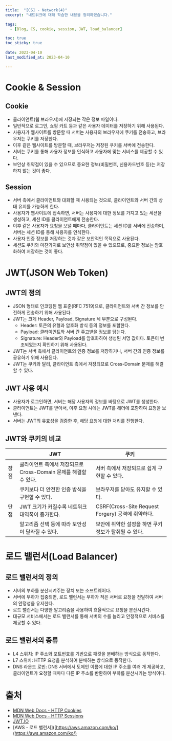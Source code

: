 ```yaml
---
title:  "[CS] - Network(4)"
excerpt: "네트워크에 대해 학습한 내용을 정리하였습니다."

tags:
  - [Blog, CS, cookie, session, JWT, load_balancer]

toc: true
toc_sticky: true
 
date: 2023-04-10
last_modified_at: 2023-04-10

---
```


# Cookie & Session

## Cookie

-   클라이언트(웹 브라우저)에 저장되는 작은 정보 파일이다.
-   일반적으로 로그인, 쇼핑 카트 등과 같은 사용자 데이터를 저장하기 위해 사용된다.
-   사용자가 웹사이트를 방문할 때 서버는 사용자의 브라우저에 쿠키를 전송하고, 브라우저는 쿠키를 저장한다.
-   이후 같은 웹사이트를 방문할 때, 브라우저는 저장된 쿠키를 서버에 전송한다.
-   서버는 쿠키를 통해 사용자 정보를 인식하고 사용자에 맞는 서비스를 제공할 수 있다.
-   보안상 취약점이 있을 수 있으므로 중요한 정보(비밀번호, 신용카드번호 등)는 저장하지 않는 것이 좋다.

## Session

-   서버 측에서 클라이언트와 대화할 때 사용되는 것으로, 클라이언트와 서버 간의 상태 유지를 가능하게 한다.
-   사용자가 웹사이트에 접속하면, 서버는 사용자에 대한 정보를 가지고 있는 세션을 생성하고, 세션 ID를 클라이언트에게 전송한다.
-   이후 같은 사용자가 요청을 보낼 때마다, 클라이언트는 세션 ID를 서버에 전송하며, 서버는 세션 ID를 통해 사용자를 인식한다.
-   사용자 인증 정보를 저장하는 것과 같은 보안적인 목적으로 사용된다.
-   세션도 쿠키와 마찬가지로 보안상 취약점이 있을 수 있으므로, 중요한 정보는 암호화하여 저장하는 것이 좋다.

# JWT(JSON Web Token)

## JWT의 정의

-   JSON 형태로 인코딩된 웹 표준(RFC 7519)으로, 클라이언트와 서버 간 정보를 안전하게 전송하기 위해 사용된다.
-   JWT는 크게 Header, Payload, Signature 세 부분으로 구성된다.
    -   Header: 토큰의 유형과 암호화 방식 등의 정보를 포함한다.
    -   Payload: 클라이언트와 서버 간 주고받을 정보를 담는다.
    -   Signature: Header와 Payload를 암호화하여 생성된 서명 값이다. 토큰이 변조되었는지 확인하기 위해 사용된다.
-   JWT는 서버 측에서 클라이언트의 인증 정보를 저장하거나, 서버 간의 인증 정보를 공유하기 위해 사용된다.
-   JWT는 쿠키와 달리, 클라이언트 측에서 저장되므로 Cross-Domain 문제를 해결할 수 있다.

## JWT 사용 예시

-   사용자가 로그인하면, 서버는 해당 사용자의 정보를 바탕으로 JWT를 생성한다.
-   클라이언트는 JWT를 받아서, 이후 요청 시에는 JWT를 헤더에 포함하여 요청을 보낸다.
-   서버는 JWT의 유효성을 검증한 후, 해당 요청에 대한 처리를 진행한다.

## JWT와 쿠키의 비교

|      | JWT                               | 쿠키                                          |
|------|----------------------------------|----------------------------------------------|
| 장점 | 클라이언트 측에서 저장되므로 Cross-Domain 문제를 해결할 수 있다. | 서버 측에서 저장되므로 쉽게 구현할 수 있다. |
|      | 쿠키보다 더 안전한 인증 방식을 구현할 수 있다.                   | 브라우저를 닫아도 유지할 수 있다.              |
| 단점 | JWT 크기가 커질수록 네트워크 대역폭이 증가한다.                   | CSRF(Cross-Site Request Forgery) 공격에 취약하다.     |
|      | 알고리즘 선택 등에 따라 보안성이 달라질 수 있다.                 | 보안에 취약한 설정을 하면 쿠키 정보가 탈취될 수 있다. |


# 로드 밸런서(Load Balancer)

## 로드 밸런서의 정의

-   서버의 부하를 분산시켜주는 장치 또는 소프트웨어다.
-   서버에 부하가 집중되면, 로드 밸런서는 부하가 적은 서버로 요청을 전달하여 서버의 안정성을 유지한다.
-   로드 밸런서는 다양한 알고리즘을 사용하여 효율적으로 요청을 분산시킨다.
-   대규모 서비스에서는 로드 밸런서를 통해 서버의 수를 늘리고 안정적으로 서비스를 제공할 수 있다.

## 로드 밸런서의 종류

-   L4 스위치: IP 주소와 포트번호를 기반으로 패킷을 분배하는 방식으로 동작한다.
-   L7 스위치: HTTP 요청을 분석하여 분배하는 방식으로 동작한다.
-   DNS 라운드 로빈: DNS 서버에서 도메인 이름에 대한 IP 주소를 여러 개 제공하고, 클라이언트가 요청할 때마다 다른 IP 주소를 반환하여 부하를 분산시키는 방식이다.


# 출처

-   [MDN Web Docs - HTTP Cookies](https://developer.mozilla.org/en-US/docs/Web/HTTP/Cookies)
-   [MDN Web Docs - HTTP Sessions](https://developer.mozilla.org/en-US/docs/Web/HTTP/Session)
- [JWT.IO](https://jwt.io/introduction/)
-   [AWS - 로드 밸런서]([https://aws.amazon.com/ko/](https://aws.amazon.com/ko/)

